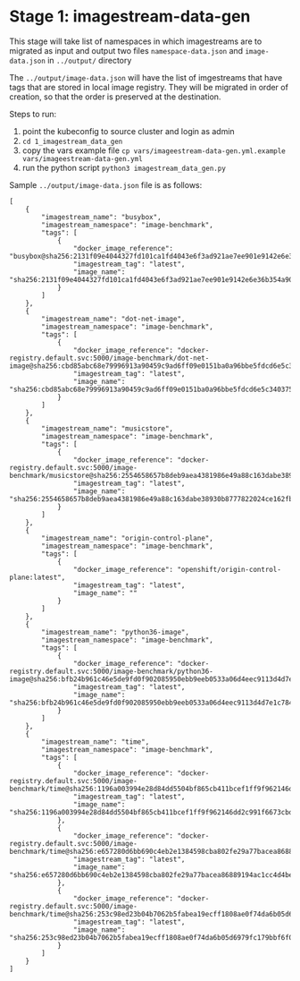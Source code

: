 # Stage 1: imagestream-data-gen

This stage will take list of namespaces in which imagestreams are to migrated as input and output two files 
`namespace-data.json` and `image-data.json` in `../output/` directory

The `../output/image-data.json` will have the list of  imgestreams that have tags that are stored in local image 
registry. They will be migrated in order of creation, so that the order is preserved at the destination.

Steps to run:

1. point the kubeconfig to source cluster and login as admin
2. `cd 1_imagestream_data_gen` 
3. copy the vars example file `cp vars/imageestream-data-gen.yml.example vars/imageestream-data-gen.yml`
4. run the python script `python3 imagestream_data_gen.py`

Sample `../output/image-data.json` file is as follows:

```
[
    {
        "imagestream_name": "busybox",
        "imagestream_namespace": "image-benchmark",
        "tags": [
            {
                "docker_image_reference": "busybox@sha256:2131f09e4044327fd101ca1fd4043e6f3ad921ae7ee901e9142e6e36b354a907",
                "imagestream_tag": "latest",
                "image_name": "sha256:2131f09e4044327fd101ca1fd4043e6f3ad921ae7ee901e9142e6e36b354a907"
            }
        ]
    },
    {
        "imagestream_name": "dot-net-image",
        "imagestream_namespace": "image-benchmark",
        "tags": [
            {
                "docker_image_reference": "docker-registry.default.svc:5000/image-benchmark/dot-net-image@sha256:cbd85abc68e79996913a90459c9ad6ff09e0151ba0a96bbe5fdcd6e5c340375d",
                "imagestream_tag": "latest",
                "image_name": "sha256:cbd85abc68e79996913a90459c9ad6ff09e0151ba0a96bbe5fdcd6e5c340375d"
            }
        ]
    },
    {
        "imagestream_name": "musicstore",
        "imagestream_namespace": "image-benchmark",
        "tags": [
            {
                "docker_image_reference": "docker-registry.default.svc:5000/image-benchmark/musicstore@sha256:2554658657b8deb9aea4381986e49a88c163dabe38930b8777822024ce162fb7",
                "imagestream_tag": "latest",
                "image_name": "sha256:2554658657b8deb9aea4381986e49a88c163dabe38930b8777822024ce162fb7"
            }
        ]
    },
    {
        "imagestream_name": "origin-control-plane",
        "imagestream_namespace": "image-benchmark",
        "tags": [
            {
                "docker_image_reference": "openshift/origin-control-plane:latest",
                "imagestream_tag": "latest",
                "image_name": ""
            }
        ]
    },
    {
        "imagestream_name": "python36-image",
        "imagestream_namespace": "image-benchmark",
        "tags": [
            {
                "docker_image_reference": "docker-registry.default.svc:5000/image-benchmark/python36-image@sha256:bfb24b961c46e5de9fd0f902085950ebb9eeb0533a06d4eec9113d4d7e1c7841",
                "imagestream_tag": "latest",
                "image_name": "sha256:bfb24b961c46e5de9fd0f902085950ebb9eeb0533a06d4eec9113d4d7e1c7841"
            }
        ]
    },
    {
        "imagestream_name": "time",
        "imagestream_namespace": "image-benchmark",
        "tags": [
            {
                "docker_image_reference": "docker-registry.default.svc:5000/image-benchmark/time@sha256:1196a003994e28d84dd5504bf865cb411bcef1ff9f962146dd2c991f6673cbd8",
                "imagestream_tag": "latest",
                "image_name": "sha256:1196a003994e28d84dd5504bf865cb411bcef1ff9f962146dd2c991f6673cbd8"
            },
            {
                "docker_image_reference": "docker-registry.default.svc:5000/image-benchmark/time@sha256:e657280d6bb690c4eb2e1384598cba802fe29a77bacea86889194ac1cc4d4be3",
                "imagestream_tag": "latest",
                "image_name": "sha256:e657280d6bb690c4eb2e1384598cba802fe29a77bacea86889194ac1cc4d4be3"
            },
            {
                "docker_image_reference": "docker-registry.default.svc:5000/image-benchmark/time@sha256:253c98ed23b04b7062b5fabea19ecff1808ae0f74da6b05d6979fc179bbf6f09",
                "imagestream_tag": "latest",
                "image_name": "sha256:253c98ed23b04b7062b5fabea19ecff1808ae0f74da6b05d6979fc179bbf6f09"
            }
        ]
    }
]
```
